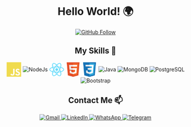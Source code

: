 <div align="center">
  <h1>Hello World! 🌍</h1>

  <a href="https://github.com/devmnl">
    <img src="https://img.shields.io/github/followers/devmnl?label=Follow&style=social" alt="GitHub Follow">
  </a>

  <h2>My Skills 🎯</h2>

  <div style="display: inline_block;">
    <img align="center" alt="JavaScript" height="40" width="40" src="https://raw.githubusercontent.com/devicons/devicon/master/icons/javascript/javascript-plain.svg">
    <img align="center" alt="NodeJs" height="40" width="40" src="https://cdn.jsdelivr.net/gh/devicons/devicon/icons/nodejs/nodejs-plain.svg">
    <img align="center" alt="React" height="40" width="40" src="https://raw.githubusercontent.com/devicons/devicon/master/icons/react/react-original.svg">
    <img align="center" alt="HTML" height="40" width="40" src="https://raw.githubusercontent.com/devicons/devicon/master/icons/html5/html5-original.svg">
    <img align="center" alt="CSS" height="40" width="40" src="https://raw.githubusercontent.com/devicons/devicon/master/icons/css3/css3-original.svg">
    <img align="center" alt="Java" height="40" width="40" src="https://cdn.jsdelivr.net/gh/devicons/devicon/icons/java/java-original.svg">
    <img align="center" alt="MongoDB" height="40" width="40" src="https://cdn.jsdelivr.net/gh/devicons/devicon/icons/mongodb/mongodb-original.svg">
    <img align="center" alt="PostgreSQL" height="40" width="40" src="https://cdn.jsdelivr.net/gh/devicons/devicon/icons/postgresql/postgresql-original.svg">
    <img align="center" alt="Bootstrap" height="40" width="40" src="https://cdn.jsdelivr.net/gh/devicons/devicon/icons/bootstrap/bootstrap-original.svg">
  </div>

  <h2>Contact Me 📫</h2>

  <div>
    <a href="https://meu-linktree-chi.vercel.app/" target="_blank">
      <img src="https://img.shields.io/badge/-Gmail-%23333?style=for-the-badge&logo=gmail&logoColor=white" alt="Gmail">
    </a>
    <a href="https://www.linkedin.com/in/manoel-franco-fernandes-neto-6260a0281/" target="_blank">
      <img src="https://img.shields.io/badge/-LinkedIn-%230077B5?style=for-the-badge&logo=linkedin&logoColor=white" alt="LinkedIn">
    </a>
    <a href="https://wa.me/+5511932590460" target="_blank">
      <img src="https://img.shields.io/badge/-WhatsApp-%25D366?style=for-the-badge&logo=whatsapp&logoColor=white" alt="WhatsApp">
    </a>
    <a href="https://t.me/+5511932590460" target="_blank">
      <img src="https://img.shields.io/badge/-Telegram-%2300B2EE?style=for-the-badge&logo=telegram&logoColor=white" alt="Telegram">
    </a>
  </div>

</div>





